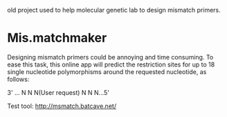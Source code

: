 old project used to help molecular genetic lab to design mismatch primers.
# Mis.matchmaker
  Designing mismatch primers could be annoying and time consuming. To ease this task, this online app will predict the restriction sites for up to 18 single nucleotide
  polymorphisms around the requested nucleotide, as follows:
  
  3' ... N N N(User request) N N N...5'

Test tool:
http://msmatch.batcave.net/
